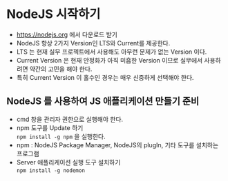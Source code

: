 # NodeJS 시작하기
* https://nodejs.org 에서 다운로드 받기
* NodeJS 항상 2가지 Version인 LTS와 Current를 제공한다.
* LTS 는 현재 실무 프로젝트에서 사용해도 아무런 문제가 없는 Version 이다.
* Current Version 은 현재 안정화가 아직 미흡한 Version 이므로 실무에서 사용하려면 약간의 고민을 해야 한다.
* 특히 Current Version 이 홀수인 경우는 매우 신중하게 선택해야 한다.

## NodeJS 를 사용하여 JS 애플리케이션 만들기 준비
* cmd 창을 관리자 권한으로 실행해야 한다.
* npm 도구를 Update 하기  
```npm install -g npm``` 을 실행한다.
* npm : NodeJS Package Manager, NodeJS의 plugIn, 기타 도구를 설치하는 프로그램
* Server 애플리케이션 실행 도구 설치하기  
```npm install -g nodemon```
